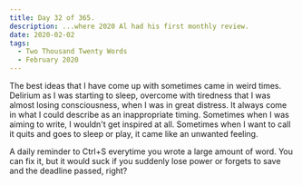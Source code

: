```yaml
---
title: Day 32 of 365.
description: ...where 2020 Al had his first monthly review.
date: 2020-02-02
tags:
  - Two Thousand Twenty Words
  - February 2020
---
```


The best ideas that I have come up with sometimes came in weird times. Delirium as I was starting to sleep, overcome with tiredness that I was almost losing consciousness, when I was in great distress. It always come in what I could describe as an inappropriate timing. Sometimes when I was aiming to write, I wouldn't get inspired at all. Sometimes when I want to call it quits and goes to sleep or play, it came like an unwanted feeling. 

A daily reminder to Ctrl+S everytime you wrote a large amount of word. You can fix it, but it would suck if you suddenly lose power or forgets to save and the deadline passed, right?

